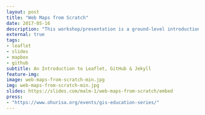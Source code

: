 ```yaml
---
layout: post
title: "Web Maps from Scratch"
date: 2017-05-16
description: "This workshop/presentation is a ground-level introduction to the mapping api behind Facebook Live’s interactive map, Flikr’s world map, and maps used by NPR, USA Today, Evernote, Pinterest, and many other organizations and governments world-wide. We go over the basics of building a fullscreen web map, from adding data, styling, interaction, and basic GIS analysis in the browser. We cover Leaflet, GitHub and Jekyll."
external: true
tags:
- leaflet
- slides
- mapbox
- github
subtitle: An Introduction to Leaflet, GitHub & Jekyll
feature-img:
image: web-maps-from-scratch-min.jpg
img: web-maps-from-scratch-min.jpg
slides: https://slides.com/malm-1/web-maps-from-scratch/embed
press: 
- "https://www.ohurisa.org/events/gis-education-series/" 
---
```

